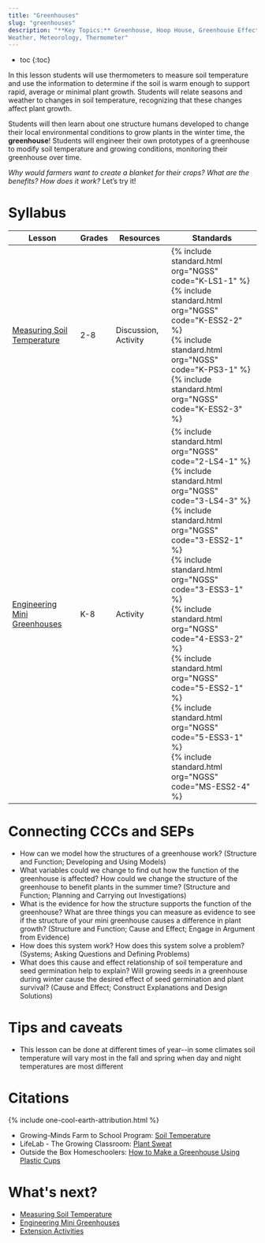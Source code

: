 ```yaml
---
title: "Greenhouses"
slug: "greenhouses"
description: "**Key Topics:** Greenhouse, Hoop House, Greenhouse Effect, Sun, Temperature, Microclimate, Seasons,
Weather, Meteorology, Thermometer"
---
```


* toc
{:toc}

In this lesson students will use thermometers to measure soil temperature and use the information to determine if the soil is warm enough to support rapid, average or minimal plant growth. Students will relate seasons and weather to changes in soil temperature, recognizing that these changes affect plant growth.

Students will then learn about one structure humans developed to change their local environmental conditions to grow plants in the winter time, the **greenhouse**! Students will engineer their own prototypes of a greenhouse to modify soil temperature and growing conditions, monitoring their greenhouse over time.

_Why would farmers want to create a blanket for their crops? What are the benefits? How does it work?_ Let’s try it!

# Syllabus

|Lesson                                   |Grades|Resources|Standards|
|-----------------------------------------|------|---------|---------|
|[Measuring Soil Temperature](greenhouses/measuring-soil-temperature.md)|2-8|Discussion, Activity|{% include standard.html org="NGSS" code="K-LS1-1" %}<br>{% include standard.html org="NGSS" code="K-ESS2-2" %}<br>{% include standard.html org="NGSS" code="K-PS3-1" %}<br>{% include standard.html org="NGSS" code="K-ESS2-3" %}|
|[Engineering Mini Greenhouses](greenhouses/engineering-mini-greenhouses.md)|K-8|Activity|{% include standard.html org="NGSS" code="2-LS4-1" %}<br>{% include standard.html org="NGSS" code="3-LS4-3" %}<br>{% include standard.html org="NGSS" code="3-ESS2-1" %}<br>{% include standard.html org="NGSS" code="3-ESS3-1" %}<br>{% include standard.html org="NGSS" code="4-ESS3-2" %}<br>{% include standard.html org="NGSS" code="5-ESS2-1" %}<br>{% include standard.html org="NGSS" code="5-ESS3-1" %}<br>{% include standard.html org="NGSS" code="MS-ESS2-4" %}|

# Connecting CCCs and SEPs

- How can we model how the structures of a greenhouse work? (Structure and Function; Developing and Using Models)
- What variables could we change to find out how the function of the greenhouse is affected? How could we change the structure of the greenhouse to benefit plants in the summer time? (Structure and Function; Planning and Carrying out Investigations)
- What is the evidence for how the structure supports the function of the greenhouse? What are three things you can measure as evidence to see if the structure of your mini greenhouse causes a difference in plant growth? (Structure and Function; Cause and Effect; Engage in Argument from Evidence)
- How does this system work? How does this system solve a problem? (Systems; Asking Questions and Defining Problems)
- What does this cause and effect relationship of soil temperature and seed germination help to explain? Will growing seeds in a greenhouse during winter cause the desired effect of seed germination and plant survival? (Cause and Effect; Construct Explanations and Design Solutions)

# Tips and caveats

- This lesson can be done at different times of year--in some climates soil temperature will vary most in the fall and spring when day and night temperatures are most different

# Citations

{% include one-cool-earth-attribution.html %}

- Growing-Minds Farm to School Program: [Soil Temperature](https://drive.google.com/file/d/0B3I7UqacGp3uU3BaaW0yVXltTTA/view?usp=sharing)
- LifeLab - The Growing Classroom: [Plant Sweat](https://drive.google.com/file/d/0B3I7UqacGp3uY3NIMU91RFpPNm8/view?usp=sharing)
- Outside the Box Homeschoolers: [How to Make a Greenhouse Using Plastic Cups](https://outsidetheboxhomeschoolers.wordpress.com/2014/07/04/stem-activity-mini-greenhouses/)

# What's next?

* [Measuring Soil Temperature](greenhouses/measuring-soil-temperature.md)
* [Engineering Mini Greenhouses](greenhouses/engineering-mini-greenhouses.md)
* [Extension Activities](greenhouses/extension.md)
